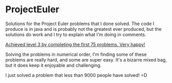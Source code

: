 ProjectEuler
============

Solutions for the Project Euler problems that I done solved.
The code I produce is in java and is probably not the greatest ever produced, but the solutions do work and I try to explain what I'm doing in comments.

[Achieved level 3 by completing the first 75 problems. Very happy!](http://projecteuler.net/profile/DanTempleUK.png)

Solving the problems in numerical order, I'm finding some of these problems are really hard, and some are super easy.
It's a bizarre mixed bag, but it does keep it enjoyable and challenging.

I just solved a problem that less than 9000 people have solved! =D
